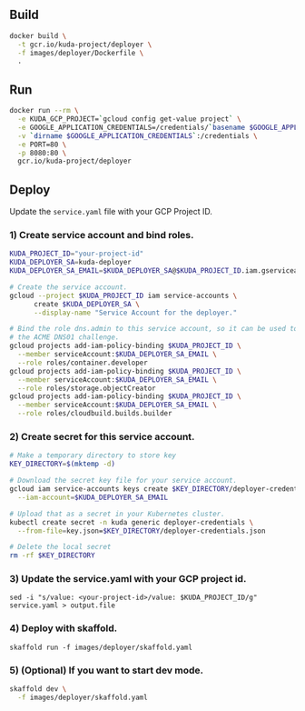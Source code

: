 ## Build

```bash
docker build \
  -t gcr.io/kuda-project/deployer \
  -f images/deployer/Dockerfile \
  .
```

## Run

```bash
docker run --rm \
  -e KUDA_GCP_PROJECT=`gcloud config get-value project` \
  -e GOOGLE_APPLICATION_CREDENTIALS=/credentials/`basename $GOOGLE_APPLICATION_CREDENTIALS` \
  -v `dirname $GOOGLE_APPLICATION_CREDENTIALS`:/credentials \
  -e PORT=80 \
  -p 8080:80 \
  gcr.io/kuda-project/deployer
```

## Deploy

Update the `service.yaml` file with your GCP Project ID.

### 1) Create service account and bind roles.

```bash
KUDA_PROJECT_ID="your-project-id"
KUDA_DEPLOYER_SA=kuda-deployer
KUDA_DEPLOYER_SA_EMAIL=$KUDA_DEPLOYER_SA@$KUDA_PROJECT_ID.iam.gserviceaccount.com

# Create the service account.
gcloud --project $KUDA_PROJECT_ID iam service-accounts \
      create $KUDA_DEPLOYER_SA \
      --display-name "Service Account for the deployer."

# Bind the role dns.admin to this service account, so it can be used to support
# the ACME DNS01 challenge.
gcloud projects add-iam-policy-binding $KUDA_PROJECT_ID \
  --member serviceAccount:$KUDA_DEPLOYER_SA_EMAIL \
  --role roles/container.developer
gcloud projects add-iam-policy-binding $KUDA_PROJECT_ID \
  --member serviceAccount:$KUDA_DEPLOYER_SA_EMAIL \
  --role roles/storage.objectCreator
gcloud projects add-iam-policy-binding $KUDA_PROJECT_ID \
  --member serviceAccount:$KUDA_DEPLOYER_SA_EMAIL \
  --role roles/cloudbuild.builds.builder
```

### 2) Create secret for this service account.

```bash
# Make a temporary directory to store key
KEY_DIRECTORY=$(mktemp -d)

# Download the secret key file for your service account.
gcloud iam service-accounts keys create $KEY_DIRECTORY/deployer-credentials.json \
  --iam-account=$KUDA_DEPLOYER_SA_EMAIL

# Upload that as a secret in your Kubernetes cluster.
kubectl create secret -n kuda generic deployer-credentials \
  --from-file=key.json=$KEY_DIRECTORY/deployer-credentials.json

# Delete the local secret
rm -rf $KEY_DIRECTORY
```

### 3) Update the service.yaml with your GCP project id.

```
sed -i "s/value: <your-project-id>/value: $KUDA_PROJECT_ID/g" service.yaml > output.file
```

### 4) Deploy with skaffold.

```
skaffold run -f images/deployer/skaffold.yaml 
```

### 5) (Optional) If you want to start dev mode.

```bash
skaffold dev \
  -f images/deployer/skaffold.yaml 
```